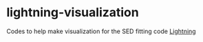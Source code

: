 # lightning-visualization
Codes to help make visualization for the SED fitting code [Lightning](https://github.com/rafaeleufrasio/lightning)
